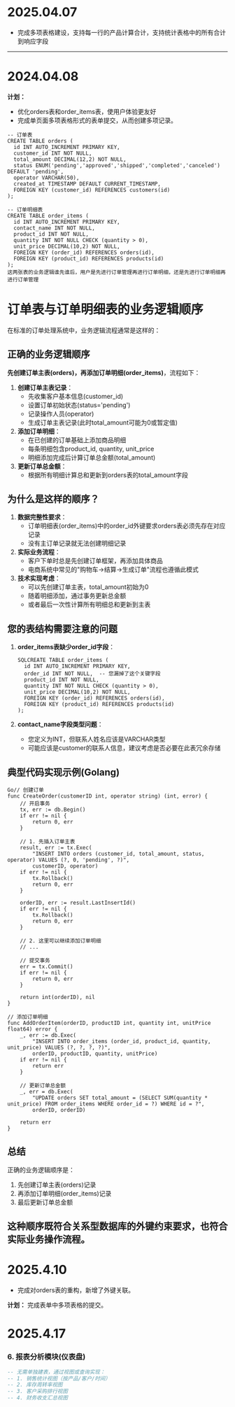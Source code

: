 # 2025.04.07
+ 完成多项表格建设，支持每一行的产品计算合计，支持统计表格中的所有合计到响应字段
---------
# 2024.04.08
**计划：**
+ 优化orders表和order_items表，使用户体验更友好
+ 完成单页面多项表格形式的表单提交，从而创建多项记录。

```
-- 订单表
CREATE TABLE orders (
  id INT AUTO_INCREMENT PRIMARY KEY,
  customer_id INT NOT NULL,
  total_amount DECIMAL(12,2) NOT NULL,
  status ENUM('pending','approved','shipped','completed','canceled') DEFAULT 'pending',
  operator VARCHAR(50),
  created_at TIMESTAMP DEFAULT CURRENT_TIMESTAMP,
  FOREIGN KEY (customer_id) REFERENCES customers(id)
);

-- 订单明细表
CREATE TABLE order_items (
  id INT AUTO_INCREMENT PRIMARY KEY,
  contact_name INT NOT NULL,
  product_id INT NOT NULL,
  quantity INT NOT NULL CHECK (quantity > 0),
  unit_price DECIMAL(10,2) NOT NULL,
  FOREIGN KEY (order_id) REFERENCES orders(id),
  FOREIGN KEY (product_id) REFERENCES products(id)
);
这两张表的业务逻辑谁先谁后，用户是先进行订单管理再进行订单明细，还是先进行订单明细再进行订单管理
```

# 订单表与订单明细表的业务逻辑顺序

在标准的订单处理系统中，业务逻辑流程通常是这样的：

## 正确的业务逻辑顺序

**先创建订单主表(orders)，再添加订单明细(order_items)**，流程如下：

1. **创建订单主表记录**：
   - 先收集客户基本信息(customer_id)
   - 设置订单初始状态(status='pending')
   - 记录操作人员(operator)
   - 生成订单主表记录(此时total_amount可能为0或暂定值)
2. **添加订单明细**：
   - 在已创建的订单基础上添加商品明细
   - 每条明细包含product_id, quantity, unit_price
   - 明细添加完成后计算订单总金额(total_amount)
3. **更新订单总金额**：
   - 根据所有明细计算总和更新到orders表的total_amount字段

## 为什么是这样的顺序？

1. **数据完整性要求**：
   - 订单明细表(order_items)中的order_id外键要求orders表必须先存在对应记录
   - 没有主订单记录就无法创建明细记录
2. **实际业务流程**：
   - 客户下单时总是先创建订单框架，再添加具体商品
   - 电商系统中常见的"购物车→结算→生成订单"流程也遵循此模式
3. **技术实现考虑**：
   - 可以先创建订单主表，total_amount初始为0
   - 随着明细添加，通过事务更新总金额
   - 或者最后一次性计算所有明细总和更新到主表

## 您的表结构需要注意的问题

1. **order_items表缺少order_id字段**：

   ```
   SQLCREATE TABLE order_items (
     id INT AUTO_INCREMENT PRIMARY KEY,
     order_id INT NOT NULL,  -- 您漏掉了这个关键字段
     product_id INT NOT NULL,
     quantity INT NOT NULL CHECK (quantity > 0),
     unit_price DECIMAL(10,2) NOT NULL,
     FOREIGN KEY (order_id) REFERENCES orders(id),
     FOREIGN KEY (product_id) REFERENCES products(id)
   );
   ```

2. **contact_name字段类型问题**：

   - 您定义为INT，但联系人姓名应该是VARCHAR类型
   - 可能应该是customer的联系人信息，建议考虑是否必要在此表冗余存储

## 典型代码实现示例(Golang)

```
Go// 创建订单
func CreateOrder(customerID int, operator string) (int, error) {
    // 开启事务
    tx, err := db.Begin()
    if err != nil {
        return 0, err
    }
    
    // 1. 先插入订单主表
    result, err := tx.Exec(
        "INSERT INTO orders (customer_id, total_amount, status, operator) VALUES (?, 0, 'pending', ?)",
        customerID, operator)
    if err != nil {
        tx.Rollback()
        return 0, err
    }
    
    orderID, err := result.LastInsertId()
    if err != nil {
        tx.Rollback()
        return 0, err
    }
    
    // 2. 这里可以继续添加订单明细
    // ...
    
    // 提交事务
    err = tx.Commit()
    if err != nil {
        return 0, err
    }
    
    return int(orderID), nil
}

// 添加订单明细
func AddOrderItem(orderID, productID int, quantity int, unitPrice float64) error {
    _, err := db.Exec(
        "INSERT INTO order_items (order_id, product_id, quantity, unit_price) VALUES (?, ?, ?, ?)",
        orderID, productID, quantity, unitPrice)
    if err != nil {
        return err
    }
    
    // 更新订单总金额
    _, err = db.Exec(
        "UPDATE orders SET total_amount = (SELECT SUM(quantity * unit_price) FROM order_items WHERE order_id = ?) WHERE id = ?",
        orderID, orderID)
    
    return err
}
```

## 总结

正确的业务逻辑顺序是：

1. 先创建订单主表(orders)记录
2. 再添加订单明细(order_items)记录
3. 最后更新订单总金额

这种顺序既符合关系型数据库的外键约束要求，也符合实际业务操作流程。
------------
# 2025.4.10
+ 完成对orders表的重构，新增了外键关联。

**计划：** 完成表单中多项表格的提交。



# 2025.4.17

### **6. 报表分析模块**(仪表盘)

```sql
-- 无需单独建表，通过视图或查询实现：
-- 1. 销售统计视图（按产品/客户/时间）
-- 2. 库存周转率视图
-- 3. 客户采购排行视图
-- 4. 财务收支汇总视图
```

### 

